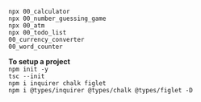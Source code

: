 `npx 00_calculator`  
`npx 00_number_guessing_game`  
`npx 00_atm`  
`npx 00_todo_list`  
`00_currency_converter`  
`00_word_counter`  

**To setup a project**  
`npm init -y`  
`tsc --init`  
`npm i inquirer chalk figlet`  
`npm i @types/inquirer @types/chalk @types/figlet -D`  

